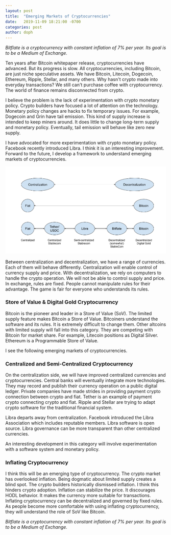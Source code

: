```yaml
---
layout: post
title:  "Emerging Markets of Cryptocurrencies"
date:   2019-11-09 18:21:00 -0700
categories: post
author: doph
---
```


*Bitflate is a cryptocurrency with constant inflation of 7% per year. Its goal is to be a Medium of Exchange.*

Ten years after Bitcoin whitepaper release, cryptocurrencies have advanced. But its progress is slow. All cryptocurrencies, including Bitcoin, are just niche speculative assets. We have Bitcoin, Litecoin, Dogecoin, Ethereum, Ripple, Stellar, and many others. Why hasn't crypto made into everyday transactions? We still can't purchase coffee with cryptocurrency. The world of finance remains disconnected from crypto.

I believe the problem is the lack of experimentation with crypto monetary policy. Crypto builders have focused a lot of attention on the technology. Monetary policy changes are hacks to fix temporary issues. For example, Dogecoin and Grin have tail emission. This kind of supply increase is intended to keep miners around. It does little to change long-term supply and monetary policy. Eventually, tail emission will behave like zero new supply.

I have advocated for more experimentation with crypto monetary policy. Facebook recently introduced Libra. I think it is an interesting improvement. Forward to the future, I develop a framework to understand emerging markets of cryptocurrencies.

![Figure 1](/assets/images/CryptoCentralizationDecentralization.png)

Between centralization and decentralization, we have a range of currencies. Each of them will behave differently. Centralization will enable control of currency supply and price. With decentralization, we rely on computers to handle the crypto operation. We will not be able to control supply and price. In exchange, rules are fixed. People cannot manipulate rules for their advantage. The game is fair for everyone who understands its rules.

### Store of Value & Digital Gold Cryptocurrency

Bitcoin is the pioneer and leader in a Store of Value (SoV). The limited supply feature makes Bitcoin a Store of Value. Bitcoiners understand the software and its rules. It is extremely difficult to change them. Other altcoins with limited supply will fall into this category. They are competing with Bitcoin for market share. For example, Litecoin positions as Digital Silver. Ethereum is a Programmable Store of Value.

I see the following emerging markets of cryptocurrencies.

### Centralized and Semi-Centralized Cryptocurrency

On the centralization side, we will have improved centralized currencies and cryptocurrencies. Central banks will eventually integrate more technologies. They may record and publish their currency operation on a public digital ledger. Private companies have made strides in providing payment crypto connection between crypto and fiat. Tether is an example of payment crypto connecting crypto and fiat. Ripple and Stellar are trying to adapt crypto software for the traditional financial system.

Libra departs away from centralization. Facebook introduced the Libra Association which includes reputable members. Libra software is open source. Libra governance can be more transparent than other centralized currencies.

An interesting development in this category will involve experimentation with a software system and monetary policy.

### Inflating Cryptocurrency

I think this will be an emerging type of cryptocurrency. The crypto market has overlooked inflation. Being dogmatic about limited supply creates a blind spot. The crypto builders historically dismissed inflation. I think this hinders crypto adoption. Inflation can stabilize the price. It discourages HODL behavior. It makes the currency more suitable for transactions. Inflating cryptocurrency can be decentralized and governed by fixed rules. As people become more comfortable with using inflating cryptocurrency, they will understand the role of SoV like Bitcoin.

*Bitflate is a cryptocurrency with constant inflation of 7% per year. Its goal is to be a Medium of Exchange.*